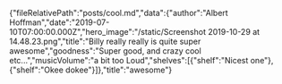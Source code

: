 {"fileRelativePath":"posts/cool.md","data":{"author":"Albert Hoffman","date":"2019-07-10T07:00:00.000Z","hero_image":"/static/Screenshot 2019-10-29 at 14.48.23.png","title":"Billy really really is quite super awesome","goodness":"Super good, and crazy cool etc...","musicVolume":"a bit too Loud","shelves":[{"shelf":"Nicest one"},{"shelf":"Okee dokee"}]},"title":"awesome"}
